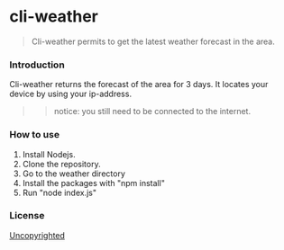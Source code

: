 # cli-weather

> Cli-weather permits to get the latest weather forecast in the area.

### Introduction
Cli-weather returns the forecast of the area for 3 days.
It locates your device by using your ip-address.
>>notice: you still need to be connected to the internet.

### How to use

1. Install Nodejs.
1. Clone the repository.
1. Go to the weather directory
1. Install the packages with "npm install"
1. Run "node index.js"

### License
[Uncopyrighted](http://zenhabits.net/uncopyright/)